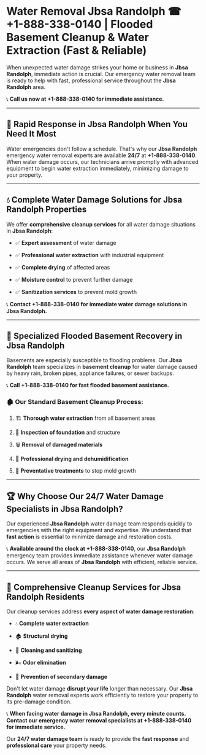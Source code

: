 # Water Removal Jbsa Randolph ☎ +1-888-338-0140 | Flooded Basement Cleanup & Water Extraction (Fast & Reliable)

When unexpected water damage strikes your home or business in **Jbsa Randolph**, immediate action is crucial. Our emergency water removal team is ready to help with fast, professional service throughout the **Jbsa Randolph** area. 

📞 **Call us now at +1-888-338-0140 for immediate assistance.**
---
## 🚀 Rapid Response in Jbsa Randolph When You Need It Most
Water emergencies don't follow a schedule. That's why our **Jbsa Randolph** emergency water removal experts are available **24/7** at **+1-888-338-0140**. When water damage occurs, our technicians arrive promptly with advanced equipment to begin water extraction immediately, minimizing damage to your property.
---
## 💧 Complete Water Damage Solutions for Jbsa Randolph Properties
We offer **comprehensive cleanup services** for all water damage situations in **Jbsa Randolph**:
- ✅ **Expert assessment** of water damage  
- ✅ **Professional water extraction** with industrial equipment  
- ✅ **Complete drying** of affected areas  
- ✅ **Moisture control** to prevent further damage  
- ✅ **Sanitization services** to prevent mold growth  
📞 **Contact +1-888-338-0140 for immediate water damage solutions in Jbsa Randolph.**
---
## 🌊 Specialized Flooded Basement Recovery in Jbsa Randolph
Basements are especially susceptible to flooding problems. Our **Jbsa Randolph** team specializes in **basement cleanup** for water damage caused by heavy rain, broken pipes, appliance failures, or sewer backups. 
📞 **Call +1-888-338-0140 for fast flooded basement assistance.**
### 🏚️ Our Standard Basement Cleanup Process:
1. 🏗️ **Thorough water extraction** from all basement areas  
2. 🔎 **Inspection of foundation** and structure  
3. 🗑️ **Removal of damaged materials**  
4. 💨 **Professional drying and dehumidification**  
5. 🚫 **Preventative treatments** to stop mold growth  
---
## 🏆 Why Choose Our 24/7 Water Damage Specialists in Jbsa Randolph?
Our experienced **Jbsa Randolph** water damage team responds quickly to emergencies with the right equipment and expertise. We understand that **fast action** is essential to minimize damage and restoration costs.
📞 **Available around the clock at +1-888-338-0140**, our **Jbsa Randolph** emergency team provides immediate assistance whenever water damage occurs. We serve all areas of **Jbsa Randolph** with efficient, reliable service.
---
## 🧹 Comprehensive Cleanup Services for Jbsa Randolph Residents
Our cleanup services address **every aspect of water damage restoration**:
- 💧 **Complete water extraction**  
- 🏠 **Structural drying**  
- 🧼 **Cleaning and sanitizing**  
- 🌬️ **Odor elimination**  
- 🚫 **Prevention of secondary damage**  
Don't let water damage **disrupt your life** longer than necessary. Our **Jbsa Randolph** water removal experts work efficiently to restore your property to its pre-damage condition.
📞 **When facing water damage in Jbsa Randolph, every minute counts. Contact our emergency water removal specialists at +1-888-338-0140 for immediate service.**
Our **24/7 water damage team** is ready to provide the **fast response** and **professional care** your property needs.
